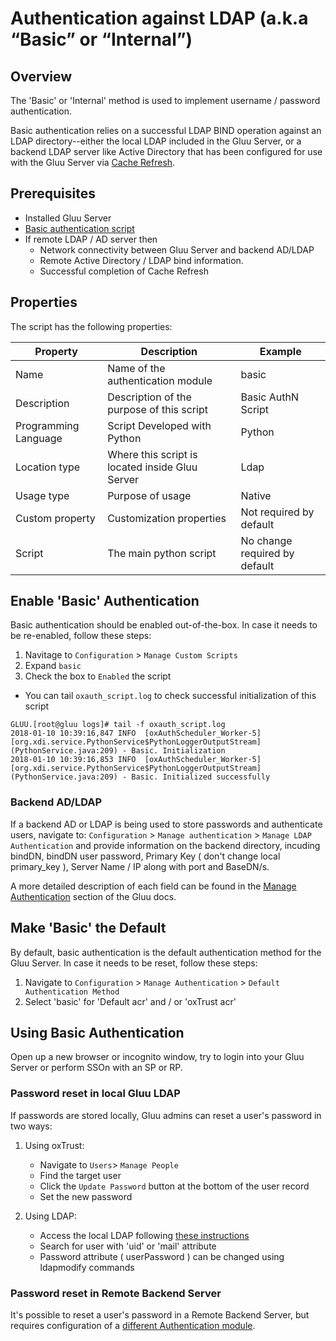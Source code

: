 # Authentication against LDAP (a.k.a “Basic” or “Internal”)

## Overview
The 'Basic' or 'Internal' method is used to implement username / password authentication.

Basic authentication relies on a successful LDAP BIND operation against an LDAP directory--either the
local LDAP included in the Gluu Server, or a backend LDAP server like Active Directory that has been configured for
use with the Gluu Server via [Cache Refresh](../user-management/ldap-sync.md).

## Prerequisites

 - Installed Gluu Server
 - [Basic authentication script](https://raw.githubusercontent.com/GluuFederation/oxAuth/master/Server/integrations/basic/BasicExternalAuthenticator.py)
 - If remote LDAP / AD server then
   - Network connectivity between Gluu Server and backend AD/LDAP
   - Remote Active Directory / LDAP bind information. 
   - Successful completion of Cache Refresh
   
## Properties
The script has the following properties: 

|	Property	|	Description		|	Example	|
|-----------------------|-------------------------------|---------------|
|Name		|Name of the authentication module		|basic|
|Description		|Description of the purpose of this script|Basic AuthN Script|
|Programming Language|Script Developed with Python|Python|
|Location type|Where this script is located inside Gluu Server|Ldap|
|Usage type|Purpose of usage|Native|
|Custom property|Customization properties|Not required by default|
|Script|The main python script|No change required by default|


## Enable 'Basic' Authentication

Basic authentication should be enabled out-of-the-box. In case it needs to be re-enabled, follow these steps: 

 1. Navitage to `Configuration` > `Manage Custom Scripts`
 1. Expand `basic` 
 1. Check the box to `Enabled` the script
   - You can tail `oxauth_script.log` to check successful initialization of this script
```
GLUU.[root@gluu logs]# tail -f oxauth_script.log
2018-01-10 10:39:16,847 INFO  [oxAuthScheduler_Worker-5] [org.xdi.service.PythonService$PythonLoggerOutputStream] (PythonService.java:209) - Basic. Initialization
2018-01-10 10:39:16,853 INFO  [oxAuthScheduler_Worker-5] [org.xdi.service.PythonService$PythonLoggerOutputStream] (PythonService.java:209) - Basic. Initialized successfully
```
 
### Backend AD/LDAP 
If a backend AD or LDAP is being used to store passwords and authenticate users, navigate to: `Configuration` > `Manage authentication` > `Manage LDAP Authentication` and provide information on the backend directory, incuding bindDN, bindDN user password, Primary Key ( don't change local primary_key ), Server Name / IP along with port and BaseDN/s. 

A more detailed description of each field can be found in the [Manage Authentication](../admin-guide/oxtrust-ui/#manage-authentication) 
section of the Gluu docs.

## Make 'Basic' the Default

By default, basic authentication is the default authentication method for the Gluu Server. In case it needs to be reset, follow these steps:
 
 1. Navigate to `Configuration` > `Manage Authentication` >  `Default Authentication Method`
 2. Select 'basic' for 'Default acr' and / or 'oxTrust acr' 
 
## Using Basic Authentication

Open up a new browser or incognito window, try to login into your Gluu Server or perform SSOn with an SP or RP. 

### Password reset in local Gluu LDAP

If passwords are stored locally, Gluu admins can reset a user's password in two ways: 

1. Using oxTrust:    
   - Navigate to `Users`> `Manage People`
   - Find the target user
   - Click the `Update Password` button at the bottom of the user record
   - Set the new password      

1. Using LDAP:    
   - Access the local LDAP following [these instructions](https://gluu.org/docs/ce/user-management/local-user-management/#manage-users-in-gluu-openldap)     
   - Search for user with 'uid' or 'mail' attribute    
   - Password attribute ( userPassword ) can be changed using ldapmodify commands      

### Password reset in Remote Backend Server

It's possible to reset a user's password in a Remote Backend Server, but requires configuration of a [different Authentication module](https://raw.githubusercontent.com/GluuFederation/oxAuth/master/Server/integrations/basic.change_password/BasicPassowrdUpdateExternalAuthenticator.py). 





